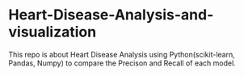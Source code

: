# Heart-Disease-Analysis-and-visualization
This repo is about Heart Disease Analysis using Python(scikit-learn, Pandas, Numpy) to compare the Precison and Recall of each model.

